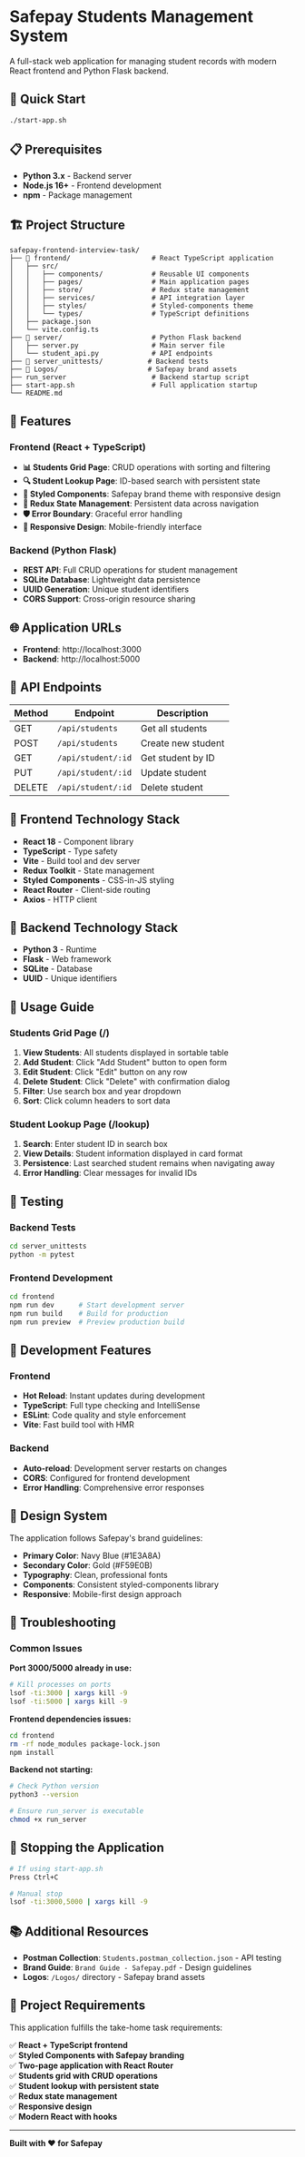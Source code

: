 # Safepay Students Management System

A full-stack web application for managing student records with modern React frontend and Python Flask backend.

## 🚀 Quick Start

```bash
./start-app.sh
```

## 📋 Prerequisites

- **Python 3.x** - Backend server
- **Node.js 16+** - Frontend development
- **npm** - Package management

## 🏗️ Project Structure

```
safepay-frontend-interview-task/
├── 📁 frontend/                    # React TypeScript application
│   ├── src/
│   │   ├── components/            # Reusable UI components
│   │   ├── pages/                 # Main application pages
│   │   ├── store/                 # Redux state management
│   │   ├── services/              # API integration layer
│   │   ├── styles/                # Styled-components theme
│   │   └── types/                 # TypeScript definitions
│   ├── package.json
│   └── vite.config.ts
├── 📁 server/                      # Python Flask backend
│   ├── server.py                  # Main server file
│   └── student_api.py             # API endpoints
├── 📁 server_unittests/           # Backend tests
├── 📁 Logos/                      # Safepay brand assets
├── run_server                     # Backend startup script
├── start-app.sh                   # Full application startup
└── README.md
```

## 🎯 Features

### Frontend (React + TypeScript)
- **📊 Students Grid Page**: CRUD operations with sorting and filtering
- **🔍 Student Lookup Page**: ID-based search with persistent state
- **🎨 Styled Components**: Safepay brand theme with responsive design
- **🔄 Redux State Management**: Persistent data across navigation
- **🛡️ Error Boundary**: Graceful error handling
- **📱 Responsive Design**: Mobile-friendly interface

### Backend (Python Flask)
- **REST API**: Full CRUD operations for student management
- **SQLite Database**: Lightweight data persistence
- **UUID Generation**: Unique student identifiers
- **CORS Support**: Cross-origin resource sharing

## 🌐 Application URLs

- **Frontend**: http://localhost:3000
- **Backend**: http://localhost:5000

## 🔌 API Endpoints

| Method | Endpoint | Description |
|--------|----------|-------------|
| GET | `/api/students` | Get all students |
| POST | `/api/students` | Create new student |
| GET | `/api/student/:id` | Get student by ID |
| PUT | `/api/student/:id` | Update student |
| DELETE | `/api/student/:id` | Delete student |

## 🎨 Frontend Technology Stack

- **React 18** - Component library
- **TypeScript** - Type safety
- **Vite** - Build tool and dev server
- **Redux Toolkit** - State management
- **Styled Components** - CSS-in-JS styling
- **React Router** - Client-side routing
- **Axios** - HTTP client

## 🐍 Backend Technology Stack

- **Python 3** - Runtime
- **Flask** - Web framework
- **SQLite** - Database
- **UUID** - Unique identifiers

## 📖 Usage Guide

### Students Grid Page (/)
1. **View Students**: All students displayed in sortable table
2. **Add Student**: Click "Add Student" button to open form
3. **Edit Student**: Click "Edit" button on any row
4. **Delete Student**: Click "Delete" with confirmation dialog
5. **Filter**: Use search box and year dropdown
6. **Sort**: Click column headers to sort data

### Student Lookup Page (/lookup)
1. **Search**: Enter student ID in search box
2. **View Details**: Student information displayed in card format
3. **Persistence**: Last searched student remains when navigating away
4. **Error Handling**: Clear messages for invalid IDs

## 🧪 Testing

### Backend Tests
```bash
cd server_unittests
python -m pytest
```

### Frontend Development
```bash
cd frontend
npm run dev      # Start development server
npm run build    # Build for production
npm run preview  # Preview production build
```

## 🔧 Development Features

### Frontend
- **Hot Reload**: Instant updates during development
- **TypeScript**: Full type checking and IntelliSense
- **ESLint**: Code quality and style enforcement
- **Vite**: Fast build tool with HMR

### Backend
- **Auto-reload**: Development server restarts on changes
- **CORS**: Configured for frontend development
- **Error Handling**: Comprehensive error responses

## 🎨 Design System

The application follows Safepay's brand guidelines:
- **Primary Color**: Navy Blue (#1E3A8A)
- **Secondary Color**: Gold (#F59E0B)
- **Typography**: Clean, professional fonts
- **Components**: Consistent styled-components library
- **Responsive**: Mobile-first design approach

## 🐛 Troubleshooting

### Common Issues

**Port 3000/5000 already in use:**
```bash
# Kill processes on ports
lsof -ti:3000 | xargs kill -9
lsof -ti:5000 | xargs kill -9
```

**Frontend dependencies issues:**
```bash
cd frontend
rm -rf node_modules package-lock.json
npm install
```

**Backend not starting:**
```bash
# Check Python version
python3 --version

# Ensure run_server is executable
chmod +x run_server
```

## 🚦 Stopping the Application

```bash
# If using start-app.sh
Press Ctrl+C

# Manual stop
lsof -ti:3000,5000 | xargs kill -9
```

## 📚 Additional Resources

- **Postman Collection**: `Students.postman_collection.json` - API testing
- **Brand Guide**: `Brand Guide - Safepay.pdf` - Design guidelines
- **Logos**: `/Logos/` directory - Safepay brand assets

## 🔗 Project Requirements

This application fulfills the take-home task requirements:

✅ **React + TypeScript frontend**  
✅ **Styled Components with Safepay branding**  
✅ **Two-page application with React Router**  
✅ **Students grid with CRUD operations**  
✅ **Student lookup with persistent state**  
✅ **Redux state management**  
✅ **Responsive design**  
✅ **Modern React with hooks**  

---

**Built with ❤️ for Safepay**
